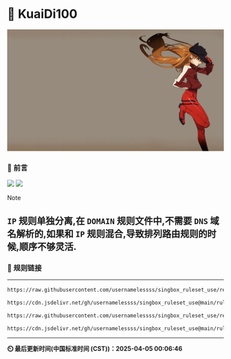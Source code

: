 
# 🧸 KuaiDi100
![](https://raw.githubusercontent.com/usernamelessss/picture-bed/main/images/202504042256831.jpg)
### 📣 前言
![](https://shields.io/badge/-移除重复规则-ff69b4) ![](https://shields.io/badge/-IP&nbsp;规则单独存放不与&nbsp;DOMAIN&nbsp;等混合-green)
> [!NOTE]
**`IP` 规则单独分离,在 `DOMAIN` 规则文件中,不需要 `DNS` 域名解析的,如果和 `IP` 规则混合,导致排列路由规则的时候,顺序不够灵活.**
---

###  🔗 规则链接
---

```url
https://raw.githubusercontent.com/usernamelessss/singbox_ruleset_use/refs/heads/main/rule/KuaiDi100/KuaiDi100_No_IP.json
```

```url
https://cdn.jsdelivr.net/gh/usernamelessss/singbox_ruleset_use@main/rule/KuaiDi100/KuaiDi100_No_IP.json
```

```url
https://raw.githubusercontent.com/usernamelessss/singbox_ruleset_use/refs/heads/main/rule/KuaiDi100/KuaiDi100_No_IP.srs
```

```url
https://cdn.jsdelivr.net/gh/usernamelessss/singbox_ruleset_use@main/rule/KuaiDi100/KuaiDi100_No_IP.srs
```

---
**⏲️ 最后更新时间(中国标准时间 (CST))：2025-04-05 00:06:46**